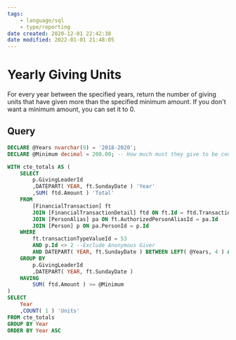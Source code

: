 ```yaml
---
tags:
    - language/sql
    - type/reporting
date created: 2020-12-01 22:42:38
date modified: 2022-01-01 21:48:05
---
```


# Yearly Giving Units

For every year between the specified years, return the number of giving units that have given more than the specified minimum amount. If you don't want a minimum amount, you can set it to 0.

## Query

```sql
DECLARE @Years nvarchar(9) = '2018-2020';
DECLARE @Minimum decimal = 200.00; -- How much must they give to be counted?

WITH cte_totals AS (
    SELECT
        p.GivingLeaderId
        ,DATEPART( YEAR, ft.SundayDate ) 'Year'
        ,SUM( ftd.Amount ) 'Total'
    FROM
        [FinancialTransaction] ft
        JOIN [FinancialTransactionDetail] ftd ON ft.Id = ftd.TransactionId
        JOIN [PersonAlias] pa ON ft.AuthorizedPersonAliasId = pa.Id
        JOIN [Person] p ON pa.PersonId = p.Id
    WHERE
        ft.transactionTypeValueId = 53
        AND p.Id <> 2 --Exclude Anonymous Giver
        AND DATEPART( YEAR, ft.SundayDate ) BETWEEN LEFT( @Years, 4 ) AND RIGHT( @Years, 4 )
    GROUP BY
        p.GivingLeaderId
        ,DATEPART( YEAR, ft.SundayDate )
    HAVING
        SUM( ftd.Amount ) >= @Minimum
)
SELECT
    Year
    ,COUNT( 1 ) 'Units'
FROM cte_totals
GROUP BY Year
ORDER BY Year ASC
```

